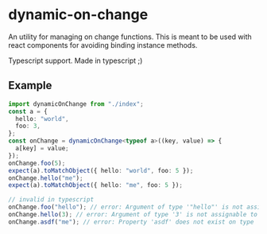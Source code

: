 # dynamic-on-change

An utility for managing on change functions.
This is meant to be used with react components for avoiding binding instance methods.

Typescript support. Made in typescript ;)

## Example

```ts
import dynamicOnChange from "./index";
const a = {
  hello: "world",
  foo: 3,
};
const onChange = dynamicOnChange<typeof a>((key, value) => {
  a[key] = value;
});
onChange.foo(5);
expect(a).toMatchObject({ hello: "world", foo: 5 });
onChange.hello("me");
expect(a).toMatchObject({ hello: "me", foo: 5 });

// invalid in typescript
onChange.foo("hello"); // error: Argument of type '"hello"' is not assignable to parameter of type 'number'.
onChange.hello(3); // error: Argument of type '3' is not assignable to parameter of type 'string'.
onChange.asdf("me"); // error: Property 'asdf' does not exist on type 'dynamicOnChanges<{ hello: string; foo: number; }>'.
```
